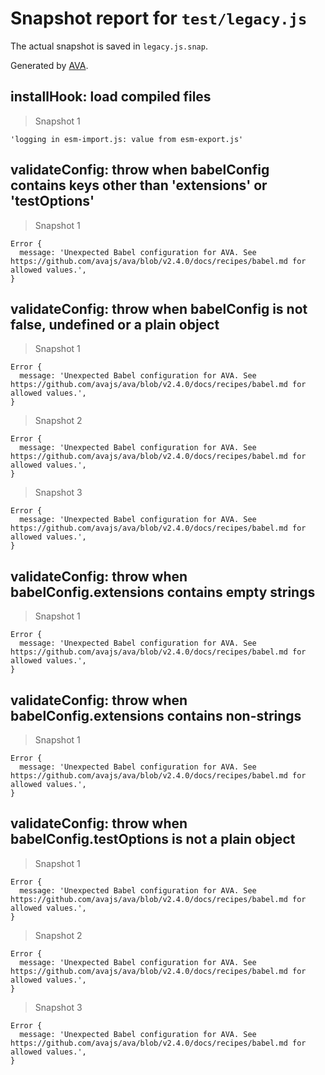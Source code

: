 # Snapshot report for `test/legacy.js`

The actual snapshot is saved in `legacy.js.snap`.

Generated by [AVA](https://ava.li).

## installHook: load compiled files

> Snapshot 1

    'logging in esm-import.js: value from esm-export.js'

## validateConfig: throw when babelConfig contains keys other than 'extensions' or 'testOptions'

> Snapshot 1

    Error {
      message: 'Unexpected Babel configuration for AVA. See https://github.com/avajs/ava/blob/v2.4.0/docs/recipes/babel.md for allowed values.',
    }

## validateConfig: throw when babelConfig is not false, undefined or a plain object

> Snapshot 1

    Error {
      message: 'Unexpected Babel configuration for AVA. See https://github.com/avajs/ava/blob/v2.4.0/docs/recipes/babel.md for allowed values.',
    }

> Snapshot 2

    Error {
      message: 'Unexpected Babel configuration for AVA. See https://github.com/avajs/ava/blob/v2.4.0/docs/recipes/babel.md for allowed values.',
    }

> Snapshot 3

    Error {
      message: 'Unexpected Babel configuration for AVA. See https://github.com/avajs/ava/blob/v2.4.0/docs/recipes/babel.md for allowed values.',
    }

## validateConfig: throw when babelConfig.extensions contains empty strings

> Snapshot 1

    Error {
      message: 'Unexpected Babel configuration for AVA. See https://github.com/avajs/ava/blob/v2.4.0/docs/recipes/babel.md for allowed values.',
    }

## validateConfig: throw when babelConfig.extensions contains non-strings

> Snapshot 1

    Error {
      message: 'Unexpected Babel configuration for AVA. See https://github.com/avajs/ava/blob/v2.4.0/docs/recipes/babel.md for allowed values.',
    }

## validateConfig: throw when babelConfig.testOptions is not a plain object

> Snapshot 1

    Error {
      message: 'Unexpected Babel configuration for AVA. See https://github.com/avajs/ava/blob/v2.4.0/docs/recipes/babel.md for allowed values.',
    }

> Snapshot 2

    Error {
      message: 'Unexpected Babel configuration for AVA. See https://github.com/avajs/ava/blob/v2.4.0/docs/recipes/babel.md for allowed values.',
    }

> Snapshot 3

    Error {
      message: 'Unexpected Babel configuration for AVA. See https://github.com/avajs/ava/blob/v2.4.0/docs/recipes/babel.md for allowed values.',
    }
